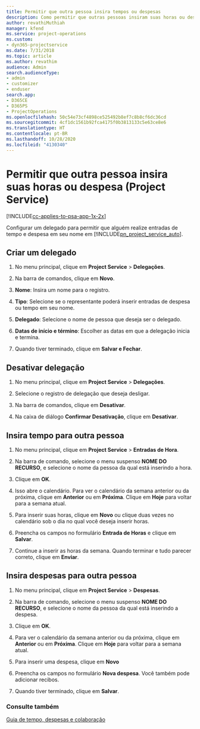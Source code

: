```yaml
---
title: Permitir que outra pessoa insira tempos ou despesas
description: Como permitir que outras pessoas insiram suas horas ou despesas no Project Service
author: revathiMuthiah
manager: kfend
ms.service: project-operations
ms.custom:
- dyn365-projectservice
ms.date: 7/31/2018
ms.topic: article
ms.author: revathim
audience: Admin
search.audienceType:
- admin
- customizer
- enduser
search.app:
- D365CE
- D365PS
- ProjectOperations
ms.openlocfilehash: 50c54e73cf4898ce525492b8ef7c8b8cf6dc36cd
ms.sourcegitcommit: 4cf1dc1561b92fca4175f0b3813133c5e63ce8e6
ms.translationtype: HT
ms.contentlocale: pt-BR
ms.lasthandoff: 10/28/2020
ms.locfileid: "4130340"
---
```

# <a name="allow-someone-else-to-enter-your-time-entry-or-expense-project-service"></a>Permitir que outra pessoa insira suas horas ou despesa (Project Service)

[!INCLUDE[cc-applies-to-psa-app-1x-2x](../includes/cc-applies-to-psa-app-1x-2x.md)]

Configurar um delegado para permitir que alguém realize entradas de tempo e despesa em seu nome em [!INCLUDE[pn_project_service_auto](../includes/pn-project-service-auto.md)].  
  
## <a name="create-a-delegate"></a>Criar um delegado  
  
1.  No menu principal, clique em **Project Service** > **Delegações**.  
  
2.  Na barra de comandos, clique em **Novo**.  
  
3. **Nome**: Insira um nome para o registro.  
  
4. **Tipo**: Selecione se o representante poderá inserir entradas de despesa ou tempo em seu nome.  
  
5. **Delegado**: Selecione o nome de pessoa que deseja ser o delegado.  
  
6. **Datas de início e término**: Escolher as datas em que a delegação inicia e termina.  
  
7.  Quando tiver terminado, clique em **Salvar e Fechar**.  
  
## <a name="turn-off-delegation"></a>Desativar delegação  
  
1.  No menu principal, clique em **Project Service** > **Delegações**.  
  
2.  Selecione o registro de delegação que deseja desligar.  
  
3.  Na barra de comandos, clique em **Desativar**.  
  
4.  Na caixa de diálogo **Confirmar Desativação**, clique em **Desativar**.  
  
## <a name="enter-time-for-someone-else"></a>Insira tempo para outra pessoa  
  
1.  No menu principal, clique em **Project Service** > **Entradas de Hora**.  
  
2.  Na barra de comando, selecione o menu suspenso **NOME DO RECURSO**, e selecione o nome da pessoa da qual está inserindo a hora.  
  
3.  Clique em **OK**.  
  
4.  Isso abre o calendário. Para ver o calendário da semana anterior ou da próxima, clique em **Anterior** ou em **Próxima**. Clique em **Hoje** para voltar para a semana atual.  
  
5.  Para inserir suas horas, clique em **Novo** ou clique duas vezes no calendário sob o dia no qual você deseja inserir horas.  
  
6.  Preencha os campos no formulário **Entrada de Horas** e clique em **Salvar**.  
  
7.  Continue a inserir as horas da semana. Quando terminar e tudo parecer correto, clique em **Enviar**.  
  
## <a name="enter-expenses-for-someone-else"></a>Insira despesas para outra pessoa  
  
1.  No menu principal, clique em **Project Service** > **Despesas**.  
  
2.  Na barra de comando, selecione o menu suspenso **NOME DO RECURSO**, e selecione o nome da pessoa da qual está inserindo a despesa.  
  
3.  Clique em **OK**.  
  
4.  Para ver o calendário da semana anterior ou da próxima, clique em **Anterior** ou em **Próxima**. Clique em **Hoje** para voltar para a semana atual.  
  
5.  Para inserir uma despesa, clique em **Novo**  
  
6.  Preencha os campos no formulário **Nova despesa**. Você também pode adicionar recibos.  
  
7.  Quando tiver terminado, clique em **Salvar**.  
  
### <a name="see-also"></a>Consulte também  
 [Guia de tempo, despesas e colaboração](../psa/time-expense-collaboration-guide.md)
